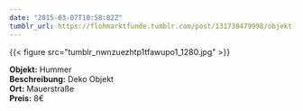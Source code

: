 ```yaml
---
date: "2015-03-07T10:58:02Z"
tumblr_url: https://flohmarktfunde.tumblr.com/post/131738479998/objekt-hummer-beschreibung-deko-objekt-ort
---
```

 {{< figure src="tumblr_nwnzuezhtp1tfawupo1_1280.jpg" >}}  

**Objekt:** Hummer  
**Beschreibung:** Deko Objekt  
**Ort:** Mauerstraße  
**Preis:** 8€

